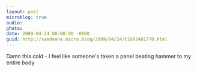 ```yaml
---
layout: post
microblog: true
audio: 
photo: 
date: 2009-04-24 00:00:00 -0000
guid: http://samdeane.micro.blog/2009/04/24/t1602401770.html
---
```

Damn this cold - I feel like someone's taken a panel beating hammer to my entire body
